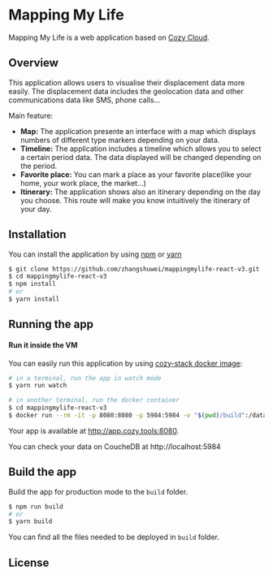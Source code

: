 # Mapping My Life

Mapping My Life is a web application based on [Cozy Cloud](https://cozy.io/fr/).

## Overview

This application allows users to visualise their displacement data more easily. The displacement data includes the geolocation data and other communications data like SMS, phone calls...

Main feature:
* **Map:** The application presente an interface with a map which displays numbers of different type markers depending on your data.
* **Timeline:** The application includes a timeline which allows you to select a certain period data. The data displayed will be changed depending on the period.
* **Favorite place:** You can mark a place as your favorite place(like your home, your work place, the market...)
* **Itinerary:** The application shows also an itinerary depending on the day you choose. This route will make you know intuitively the itinerary of your day.

## Installation

You can install the application by using [npm](https://www.npmjs.com/) or [yarn](https://yarnpkg.com)

```sh
$ git clone https://github.com/zhangshuwei/mappingmylife-react-v3.git
$ cd mappingmylife-react-v3
$ npm install
# or
$ yarn install
```
## Running the app

#### Run it inside the VM
You can easily run this application by using [cozy-stack docker image](https://github.com/cozy/cozy-stack/blob/master/docs/client-app-dev.md#with-docker):

```sh
# in a terminal, run the app in watch mode
$ yarn run watch
```

```sh
# in another terminal, run the docker container
$ cd mappingmylife-react-v3
$ docker run --rm -it -p 8080:8080 -p 5984:5984 -v "$(pwd)/build":/data/cozy-app -v "$HOME/db":/usr/local/couchdb/data -v "$HOME/storage":/data/cozy-storage --name=cozydev cozy/cozy-app-dev
```
Your app is available at http://app.cozy.tools:8080.

You can check your data on CoucheDB at http://localhost:5984

## Build the app

Build the app for production mode to the `build` folder.

```sh
$ npm run build
# or
$ yarn build
```

You can find all the files needed to be deployed in `build` folder.
## License

